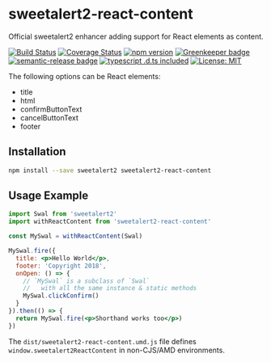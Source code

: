 # sweetalert2-react-content

Official sweetalert2 enhancer adding support for React elements as content.

[![Build Status](https://travis-ci.org/sweetalert2/sweetalert2-react-content.svg?branch=master)](https://travis-ci.org/sweetalert2/sweetalert2-react-content)
[![Coverage Status](https://coveralls.io/repos/github/sweetalert2/sweetalert2-react-content/badge.svg?branch=master)](https://coveralls.io/github/sweetalert2/sweetalert2-react-content?branch=master)
[![npm version](https://badge.fury.io/js/sweetalert2-react-content.svg)](https://www.npmjs.com/package/sweetalert2-react-content)
[![Greenkeeper badge](https://badges.greenkeeper.io/sweetalert2/sweetalert2-react-content.svg)](https://greenkeeper.io/)
[![semantic-release badge](https://img.shields.io/badge/%20%20%F0%9F%93%A6%F0%9F%9A%80-semantic--release-e10079.svg)](https://github.com/sweetalert2/sweetalert2-react-content/blob/master/CHANGELOG.md)
[![typescript .d.ts included](https://img.shields.io/badge/typescript-ready-brightgreen.svg)](https://github.com/sweetalert2/sweetalert2-react-content/blob/master/src/sweetalert2-react-content.d.ts)
[![License: MIT](https://img.shields.io/badge/License-MIT-yellow.svg)](https://opensource.org/licenses/MIT)

The following options can be React elements:

 - title
 - html
 - confirmButtonText
 - cancelButtonText
 - footer

## Installation

```bash
npm install --save sweetalert2 sweetalert2-react-content
```

## Usage Example

```jsx
import Swal from 'sweetalert2'
import withReactContent from 'sweetalert2-react-content'

const MySwal = withReactContent(Swal)

MySwal.fire({
  title: <p>Hello World</p>,
  footer: 'Copyright 2018',
  onOpen: () => {
    // `MySwal` is a subclass of `Swal`
    //   with all the same instance & static methods
    MySwal.clickConfirm()
  }
}).then(() => {
  return MySwal.fire(<p>Shorthand works too</p>)
})
```

The `dist/sweetalert2-react-content.umd.js` file defines `window.sweetalert2ReactContent` in non-CJS/AMD environments.
